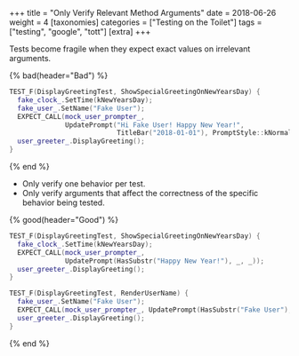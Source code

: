 +++
title = "Only Verify Relevant Method Arguments"
date = 2018-06-26
weight = 4
[taxonomies]
categories = ["Testing on the Toilet"]
tags = ["testing", "google", "tott"]
[extra]
+++

Tests become fragile when they expect exact values on irrelevant arguments.

{% bad(header="Bad") %}
```cpp
TEST_F(DisplayGreetingTest, ShowSpecialGreetingOnNewYearsDay) {
  fake_clock_.SetTime(kNewYearsDay);
  fake_user_.SetName("Fake User");
  EXPECT_CALL(mock_user_prompter_,
              UpdatePrompt("Hi Fake User! Happy New Year!",
                           TitleBar("2018-01-01"), PromptStyle::kNormal));
  user_greeter_.DisplayGreeting();
}
```
{% end %}

- Only verify one behavior per test.
- Only verify arguments that affect the correctness of the specific behavior being tested.

{% good(header="Good") %}
```cpp
TEST_F(DisplayGreetingTest, ShowSpecialGreetingOnNewYearsDay) {
  fake_clock_.SetTime(kNewYearsDay);
  EXPECT_CALL(mock_user_prompter_,
              UpdatePrompt(HasSubstr("Happy New Year!"), _, _));
  user_greeter_.DisplayGreeting();
}

TEST_F(DisplayGreetingTest, RenderUserName) {
  fake_user_.SetName("Fake User");
  EXPECT_CALL(mock_user_prompter_, UpdatePrompt(HasSubstr("Fake User"), _, _));
  user_greeter_.DisplayGreeting();
}
```
{% end %}
